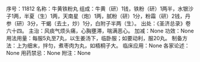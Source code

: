 序号：11812
名称：牛黄铁粉丸
组成：牛黄（研）1钱，铁粉（研）1两半，水银沙子1两，半夏（生）1两，天南星（炮）1两，腻粉（研）1分，粉霜（研）2钱，丹参（研）3分，干蝎（去土，炒）1分，白附子半两（生）。
出处：《圣济总录》卷六十四。
主治：风痰气烦头痛，心胸壅滞，喘满恶心。
加减：None
功效：None
用法用量：每服5丸至7丸，以生姜汤下，临卧服；如要动利，服20丸。
制备方法：上为细末，拌匀，煮枣肉为丸，如梧桐子大。
临床应用：None
各家论述：None
用药禁忌：None
附注：None
